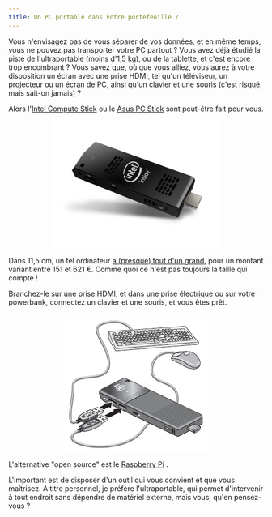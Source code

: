 ```yaml
---
title: Un PC portable dans votre portefeuille ?
---
```


Vous n'envisagez pas de vous séparer de vos données, et en même temps, vous ne pouvez pas transporter votre PC partout ? Vous avez déjà étudié la piste de l'ultraportable (moins d'1,5 kg), ou de la tablette, et c'est encore trop encombrant ? Vous savez que, où que vous alliez, vous aurez à votre disposition un écran avec une prise HDMI, tel qu'un téléviseur, un projecteur ou un écran de PC, ainsi qu'un clavier et une souris (c'est risqué, mais sait-on jamais) ?

Alors l'[Intel Compute Stick](https://www.intel.fr/content/www/fr/fr/products/boards-kits/compute-stick.html) ou le [Asus PC Stick](https://www.asus.com/fr/Stick-PCs/) sont peut-être fait pour vous.

<center>
<img src='../images/intel_1.png'>
</center>

Dans 11,5 cm, un tel ordinateur [a (presque) tout d'un grand](https://www.makeuseof.com/tag/buying-an-intel-compute-stick-7-pros-and-cons-you-must-know/), pour un montant variant entre 151 et 621 €. Comme quoi ce n'est pas toujours la taille qui compte !

Branchez-le sur une prise HDMI, et dans une prise électrique ou sur votre powerbank, connectez un clavier et une souris, et vous êtes prêt.

<center>
<img src='../images/intel_2.jpg'>
</center>

L'alternative "open source" est le [Raspberry Pi](https://www.raspberrypi.org/) .

L'important est de disposer d'un outil qui vous convient et que vous maîtrisez. À titre personnel, je préfère l'ultraportable, qui permet d'intervenir à tout endroit sans dépendre de matériel externe, mais vous, qu'en pensez-vous ?

